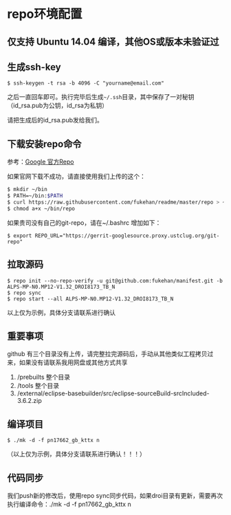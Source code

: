 # repo环境配置

## 仅支持 Ubuntu 14.04 编译，其他OS或版本未验证过

## 生成ssh-key

```
$ ssh-keygen -t rsa -b 4096 -C "yourname@email.com"
```

之后一直回车即可。执行完毕后生成`~/.ssh`目录，其中保存了一对秘钥（id_rsa.pub为公钥，id_rsa为私钥）

请把生成后的id_rsa.pub发给我们。

## 下载安装repo命令
参考：[Google 官方Repo](https://source.android.com/source/downloading)

如果官网下载不成功，请直接使用我们上传的这个：

```bash
$ mkdir ~/bin
$ PATH=~/bin:$PATH
$ curl https://raw.githubusercontent.com/fukehan/readme/master/repo > ~/bin/repo
$ chmod a+x ~/bin/repo
```

如果贵司没有自己的git-repo，请在~/.bashrc 增加如下：

```
$ export REPO_URL="https://gerrit-googlesource.proxy.ustclug.org/git-repo"
```

## 拉取源码

```
$ repo init --no-repo-verify -u git@github.com:fukehan/manifest.git -b ALPS-MP-N0.MP12-V1.32_DROI8173_TB_N
$ repo sync
$ repo start --all ALPS-MP-N0.MP12-V1.32_DROI8173_TB_N
```
以上仅为示例，具体分支请联系进行确认

## 重要事项

github 有三个目录没有上传，请完整拉完源码后，手动从其他类似工程拷贝过来，如果没有请联系我用网盘或其他方式共享

1. /prebuilts 整个目录
2. /tools 整个目录
3. /external/eclipse-basebuilder/src/eclipse-sourceBuild-srcIncluded-3.6.2.zip


## 编译项目

```
$ ./mk -d -f pn17662_gb_kttx n
```
（以上仅为示例，具体分支请联系进行确认！！！）

## 代码同步
我们push新的修改后，使用repo sync同步代码，如果droi目录有更新，需要再次执行编译命令：./mk -d -f pn17662_gb_kttx n

